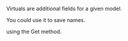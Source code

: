 
<!-- What is a virtual property? -->
Virtuals are additional fields for a given model.



<!-- When might you use a virtual property? -->
You could use it to save names.


<!-- How do you search by a virtual properties value? -->
using the Get method.